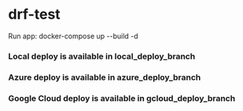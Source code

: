 # drf-test
Run app:
docker-compose up --build -d

### Local deploy is available in local_deploy_branch
### Azure deploy is available in azure_deploy_branch
### Google Cloud deploy is available in gcloud_deploy_branch
